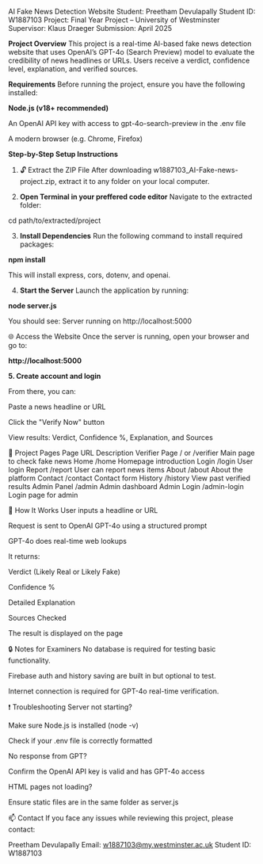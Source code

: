 AI Fake News Detection Website
Student: Preetham Devulapally
Student ID: W1887103
Project: Final Year Project – University of Westminster
Supervisor: Klaus Draeger
Submission: April 2025

**Project Overview**
This project is a real-time AI-based fake news detection website that uses OpenAI’s GPT-4o (Search Preview) model to evaluate the credibility of news headlines or URLs. Users receive a verdict, confidence level, explanation, and verified sources.

**Requirements**
Before running the project, ensure you have the following installed:

**Node.js (v18+ recommended)**

An OpenAI API key with access to gpt-4o-search-preview in the .env file 

A modern browser (e.g. Chrome, Firefox)

**Step-by-Step Setup Instructions**
1. 🔓 Extract the ZIP File
After downloading w1887103_AI-Fake-news-project.zip, extract it to any folder on your local computer.

2. **Open Terminal in your preffered code editor**
Navigate to the extracted folder:

cd path/to/extracted/project

3.  **Install Dependencies**
Run the following command to install required packages:

**npm install**

This will install express, cors, dotenv, and openai.


4. **Start the Server**
Launch the application by running:

**node server.js**

You should see:
Server running on http://localhost:5000

🌐 Access the Website
Once the server is running, open your browser and go to:

**http://localhost:5000**


**5. Create account and login**

From there, you can:

Paste a news headline or URL

Click the "Verify Now" button

View results: Verdict, Confidence %, Explanation, and Sources

📁 Project Pages
Page	URL	Description
Verifier Page	/ or /verifier	Main page to check fake news
Home	/home	Homepage introduction
Login	/login	User login
Report	/report	User can report news items
About	/about	About the platform
Contact	/contact	Contact form
History	/history	View past verified results
Admin Panel	/admin	Admin dashboard
Admin Login	/admin-login	Login page for admin

💬 How It Works
User inputs a headline or URL

Request is sent to OpenAI GPT-4o using a structured prompt

GPT-4o does real-time web lookups

It returns:

Verdict (Likely Real or Likely Fake)

Confidence %

Detailed Explanation

Sources Checked

The result is displayed on the page

🔒 Notes for Examiners
No database is required for testing basic functionality.

Firebase auth and history saving are built in but optional to test.

Internet connection is required for GPT-4o real-time verification.

❗ Troubleshooting
Server not starting?

Make sure Node.js is installed (node -v)

Check if your .env file is correctly formatted

No response from GPT?

Confirm the OpenAI API key is valid and has GPT-4o access

HTML pages not loading?

Ensure static files are in the same folder as server.js

📫 Contact
If you face any issues while reviewing this project, please contact:

Preetham Devulapally
Email: w1887103@my.westminster.ac.uk 
Student ID: W1887103

